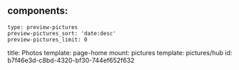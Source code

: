 components:
  -
    type: preview-pictures
    preview-pictures_sort: 'date:desc'
    preview-pictures_limit: 0
title: Photos
template: page-home
mount: pictures
template: pictures/hub
id: b7f46e3d-c8bd-4320-bf30-744ef652f632
